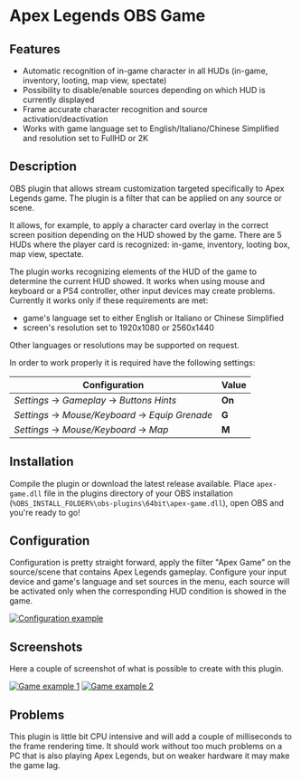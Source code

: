 # Apex Legends OBS Game

## Features

 - Automatic recognition of in-game character in all HUDs (in-game, inventory, looting, map view, spectate)
 - Possibility to disable/enable sources depending on which HUD is currently displayed
 - Frame accurate character recognition and source activation/deactivation
 - Works with game language set to English/Italiano/Chinese Simplified and resolution set to FullHD or 2K

## Description

OBS plugin that allows stream customization targeted specifically to Apex Legends game. The plugin is a filter that can be applied on any source or scene.

It allows, for example, to apply a character card overlay in the correct screen position depending on the HUD showed by the game. There are 5 HUDs where the player card is recognized: in-game, inventory, looting box, map view, spectate.

The plugin works recognizing elements of the HUD of the game to determine the current HUD showed. It works when using mouse and keyboard or a PS4 controller, other input devices may create problems. Currently it works only if these requirements are met:

 - game's language set to either English or Italiano or Chinese Simplified
 - screen's resolution set to 1920x1080 or 2560x1440

Other languages or resolutions may be supported on request.

In order to work properly it is required have the following settings:

| Configuration                                   | Value  |
| ----------------------------------------------- | ------ |
| *Settings* → *Gameplay* → *Buttons Hints*       | **On** |
| *Settings* → *Mouse/Keyboard* → *Equip Grenade* | **G**  |
| *Settings* → *Mouse/Keyboard* → *Map*           | **M**  |

## Installation

Compile the plugin or download the latest release available. Place `apex-game.dll` file in the plugins directory of your OBS installation (`%OBS_INSTALL_FOLDER%\obs-plugins\64bit\apex-game.dll`), open OBS and you're ready to go!

## Configuration

Configuration is pretty straight forward, apply the filter "Apex Game" on the source/scene that contains Apex Legends gameplay. Configure your input device and game's language and set sources in the menu, each source will be activated only when the corresponding HUD condition is showed in the game.

[![Configuration example](https://i.imgur.com/jrXFSvE.png)](https://i.imgur.com/jrXFSvE.png)

## Screenshots

Here a couple of screenshot of what is possible to create with this plugin.

[![Game example 1](https://i.imgur.com/FdHhQc3.png)](https://i.imgur.com/FdHhQc3.png)
[![Game example 2](https://i.imgur.com/Hz0Unwx.png)](https://i.imgur.com/Hz0Unwx.png)

## Problems

This plugin is little bit CPU intensive and will add a couple of milliseconds to the frame rendering time. It should work without too much problems on a PC that is also playing Apex Legends, but on weaker hardware it may make the game lag.